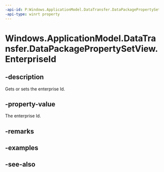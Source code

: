 ```yaml
---
-api-id: P:Windows.ApplicationModel.DataTransfer.DataPackagePropertySetView.EnterpriseId
-api-type: winrt property
---
```


<!-- Property syntax
public string EnterpriseId { get; }
-->

# Windows.ApplicationModel.DataTransfer.DataPackagePropertySetView.EnterpriseId

## -description
Gets or sets the enterprise Id.

## -property-value
The enterprise Id.

## -remarks

## -examples

## -see-also
